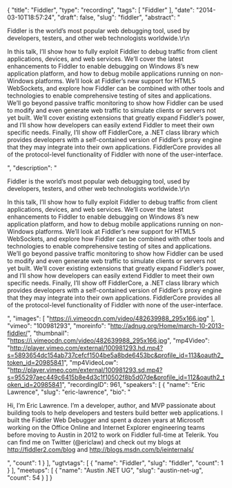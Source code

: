 {
  "title": "Fiddler",
  "type": "recording",
  "tags": [
    "Fiddler"
  ],
  "date": "2014-03-10T18:57:24",
  "draft": false,
  "slug": "fiddler",
  "abstract": "<p>Fiddler is the world’s most popular web debugging tool, used by developers, testers, and other web technologists worldwide.\r\n</p><p>In this talk, I’ll show how to fully exploit Fiddler to debug traffic from client applications, devices, and web services. We’ll cover the latest enhancements to Fiddler to enable debugging on Windows 8’s new application platform, and how to debug mobile applications running on non-Windows platforms. We’ll look at Fiddler’s new support for HTML5 WebSockets, and explore how Fiddler can be combined with other tools and technologies to enable comprehensive testing of sites and applications. We’ll go beyond passive traffic monitoring to show how Fiddler can be used to modify and even generate web traffic to simulate clients or servers not yet built. We’ll cover existing extensions that greatly expand Fiddler’s power, and I’ll show how developers can easily extend Fiddler to meet their own specific needs. Finally, I’ll show off FiddlerCore, a .NET class library which provides developers with a self-contained version of Fiddler’s proxy engine that they may integrate into their own applications. FiddlerCore provides all of the protocol-level functionality of Fiddler with none of the user-interface. </p>",
  "description": "<p>Fiddler is the world’s most popular web debugging tool, used by developers, testers, and other web technologists worldwide.\r\n</p><p>In this talk, I’ll show how to fully exploit Fiddler to debug traffic from client applications, devices, and web services. We’ll cover the latest enhancements to Fiddler to enable debugging on Windows 8’s new application platform, and how to debug mobile applications running on non-Windows platforms. We’ll look at Fiddler’s new support for HTML5 WebSockets, and explore how Fiddler can be combined with other tools and technologies to enable comprehensive testing of sites and applications. We’ll go beyond passive traffic monitoring to show how Fiddler can be used to modify and even generate web traffic to simulate clients or servers not yet built. We’ll cover existing extensions that greatly expand Fiddler’s power, and I’ll show how developers can easily extend Fiddler to meet their own specific needs. Finally, I’ll show off FiddlerCore, a .NET class library which provides developers with a self-contained version of Fiddler’s proxy engine that they may integrate into their own applications. FiddlerCore provides all of the protocol-level functionality of Fiddler with none of the user-interface. </p>",
  "images": [
    "https://i.vimeocdn.com/video/482639988_295x166.jpg"
  ],
  "vimeo": "100981293",
  "moreinfo": "http://adnug.org/Home/march-10-2013-fiddler/",
  "thumbnail": "https://i.vimeocdn.com/video/482639988_295x166.jpg",
  "mp4Video": "http://player.vimeo.com/external/100981293.hd.mp4?s=5893654dc154ab737cefcf1504be5a8bde6453bc&profile_id=113&oauth2_token_id=20985841",
  "mp4VideoLow": "http://player.vimeo.com/external/100981293.sd.mp4?s=955297aec449c6415b8e4d3c1f10502f8b5d07de&profile_id=112&oauth2_token_id=20985841",
  "recordingID": 961,
  "speakers": [
    {
      "name": "Eric Lawrence",
      "slug": "eric-lawrence",
      "bio": "<p>Hi, I’m Eric Lawrence. I’m a developer, author, and MVP passionate about building tools to help developers and testers build better web applications. I built the Fiddler Web Debugger and spent a dozen years at Microsoft working on the Office Online and Internet Explorer engineering teams before moving to Austin in 2012 to work on Fiddler full-time at Telerik. You can find me on Twitter (@ericlaw) and check out my blogs at http://fiddler2.com/blog and http://blogs.msdn.com/b/ieinternals/</p>",
      "count": 1
    }
  ],
  "ugtvtags": [
    {
      "name": "Fiddler",
      "slug": "fiddler",
      "count": 1
    }
  ],
  "meetups": [
    {
      "name": "Austin .NET UG",
      "slug": "austin-net-ug",
      "count": 54
    }
  ]
}